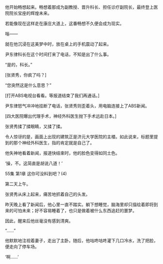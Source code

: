 他开始畅想起来。畅想着那成为副教授、晋升科长、担任诊疗副院长，最终登上医院院长宝座的辉煌未来。

若能像现在这样走在康庄大道上，这番畅想不久便会成为现实。

嗡——

就在他沉浸在这美梦中时，放在桌上的手机震动了起来。

尹东律科长在这个时间打来了电话，不知是出了什么事。

“是的，科长。”

[张贤秀，你疯了吗？]

“您突然这是什么意思？”

[打开ABS电视台看看。等报道结束了我们再通话。]

尹东律怒气冲冲地挂断了电话，张贤秀则歪着头，用电脑连接上了ABS新闻。

[四大医院曝出代理手术，神经外科医生抛下手术远赴日本。]

张贤秀揉了揉眼睛，又揉了揉。

令人惊讶的是，画面上出现的建筑正是济元大学医院的主楼。如此说来，标题里提到的那个神经外科医生，指的肯定就是自己了。

他失神地看着新闻，报道快结束时，他的脸色变得如同土色。

‘操，不。这简直是胡说八道！’

55集 第1章 这你可没料到吧？(4)

第二天上午。

张贤秀从床上起来，痛苦地抓着自己的头发。

昨天晚上看了新闻后，他心里一直不踏实。躺下想睡觉，脑海里却只描绘着即将到来的可怕未来；好不容易睡着了，也只是做着被什么东西追赶的噩梦。

因此，醒来后他丝毫没有感到清爽。

“……”

他默默地注视着妻子，走出了主卧。随后，他咕咚咕咚灌下几口冷水，洗了把脸，便走向了停车场。

‘啊……’